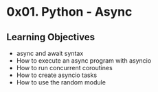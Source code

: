 # 0x01. Python - Async

## Learning Objectives

- async and await syntax
- How to execute an async program with asyncio
- How to run concurrent coroutines
- How to create asyncio tasks
- How to use the random module
